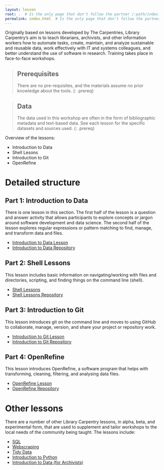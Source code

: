 ```yaml
---
layout: lesson
root: .  # Is the only page that don't follow the partner /:path/index.html
permalink: index.html  # Is the only page that don't follow the partner /:path/index.html
---
```


Originally based on lessons developed by The Carpentries, Library Carpentry’s aim is to teach librarians, archivists, and other information workers how to automate tasks, create, maintain, and analyze sustainable and reusable data, work effectively with IT and systems colleagues, and better understand the use of software in research. Training takes place in face-to-face workshops.

> ## Prerequisites
>
> There are no pre-requisites, and the materials assume no prior knowledge about the tools.
{: .prereq}

> ## Data
> 
> The data used in this workshop are often in the form of bibliographic metadata and text-based data. See each lesson for the specific datasets and sources used.
{: .prereq}

Overview of the lessons:

  * Introduction to Data
  * Shell Lesons
  * Introduction to Git
  * OpenRefine

# Detailed structure

## Part 1: Introduction to Data

There is one lesson in this section. The first half of the lesson is a question and answer activity that allows participants to explore concepts or jargon around software development and data science. The second half of the lesson explores regular expressions or pattern matching to find, manage, and transform data and files.

  * [Introduction to Data Lesson](https://librarycarpentry.github.io/lc-data-intro/)
  * [Introduction to Data Repository](https://github.com/LibraryCarpentry/lc-data-intro)

## Part 2: Shell Lessons

This lesson includes basic information on navigating/working with files and directories, scripting, and finding things on the command line (shell).

  * [Shell Lessons](https://librarycarpentry.github.io/lc-shell/)
  * [Shell Lessons Repository](https://github.com/LibraryCarpentry/lc-shell)

## Part 3: Introduction to Git

This lesson introduces git on the command line and moves to using GitHub to collaborate, manage, version, and share your project or repository work.

  * [Introduction to Git Lesson](https://librarycarpentry.github.io/lc-git/)
  * [Introduction to Git Repository](https://github.com/LibraryCarpentry/lc-git)

## Part 4: OpenRefine

This lesson introduces OpenRefine, a software program that helps with transforming, cleaning, filtering, and analysing data files.

  * [OpenRefine Lesson](https://librarycarpentry.github.io/lc-open-refine/)
  * [OpenRefine Repository](https://github.com/LibraryCarpentry/lc-open-refine)

# Other lessons

There are a number of other Library Carpentry lessons, in alpha, beta, and experimental form, that are used to supplement and tailor workshops to the local needs of the community being taught. The lessons include:

  * [SQL](https://librarycarpentry.github.io/lc-sql/)
  * [Webscraping](https://librarycarpentry.github.io/lc-webscraping/)
  * [Tidy Data](https://librarycarpentry.github.io/lc-spreadsheets/)
  * [Introduction to Python](https://librarycarpentry.github.io/lc-python-intro/)
  * [Introduction to Data (for Archivists)](https://librarycarpentry.github.io/lc-data-intro-archives/)
 

